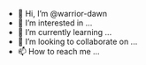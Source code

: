 - 👋 Hi, I’m @warrior-dawn
- 👀 I’m interested in ...
- 🌱 I’m currently learning ...
- 💞️ I’m looking to collaborate on ...
- 📫 How to reach me ...

<!---
warrior-dawn/warrior-dawn is a ✨ special ✨ repository because its `README.md` (this file) appears on your GitHub profile.
You can click the Preview link to take a look at your changes.
--->
